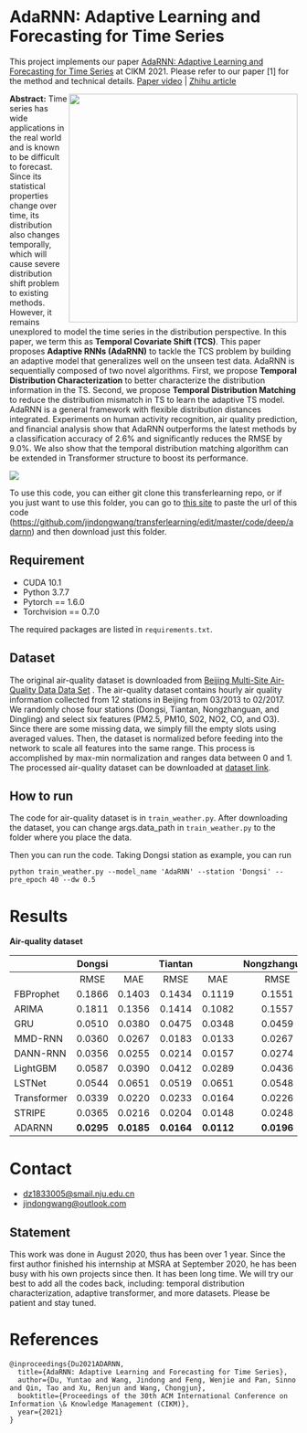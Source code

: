 # AdaRNN: Adaptive Learning and Forecasting for Time Series

This project implements our paper [AdaRNN: Adaptive Learning and Forecasting for Time Series](https://arxiv.org/abs/2108.04443) at CIKM 2021. Please refer to our paper [1] for the method and technical details.  [Paper video](https://www.bilibili.com/video/BV1Gh411B7rj/) | [Zhihu article](https://zhuanlan.zhihu.com/p/398036372)

<img src = "https://z3.ax1x.com/2021/08/13/fslCgH.png" align = "right" width = "400">

**Abstract:** Time series has wide applications in the real world and is known to be difficult to forecast. Since its statistical properties change over time, its distribution also changes temporally, which will cause severe distribution shift problem to existing methods. However, it remains unexplored to model the time series in the distribution perspective. In this paper, we term this as **Temporal Covariate Shift (TCS)**. This paper proposes **Adaptive RNNs (AdaRNN)** to tackle the TCS problem by building an adaptive model that generalizes well on the unseen test data. AdaRNN is sequentially composed of two novel algorithms. First, we propose **Temporal Distribution Characterization** to better characterize the distribution information in the TS. Second, we propose **Temporal Distribution Matching** to reduce the distribution mismatch in TS to learn the adaptive TS model. AdaRNN is a general framework with flexible distribution distances integrated. Experiments on human activity recognition, air quality prediction, and financial analysis show that AdaRNN outperforms the latest methods by a classification accuracy of 2.6% and significantly reduces the RMSE by 9.0%. We also show that the temporal distribution matching algorithm can be extended in Transformer structure to boost its performance.

![](https://z3.ax1x.com/2021/08/13/fslkDI.png)

To use this code, you can either git clone this transferlearning repo, or if you just want to use this folder, you can go to [this site](https://minhaskamal.github.io/DownGit/#/home) to paste the url of this code (https://github.com/jindongwang/transferlearning/edit/master/code/deep/adarnn) and then download just this folder.

## Requirement

- CUDA 10.1 
- Python 3.7.7
- Pytorch == 1.6.0
- Torchvision == 0.7.0

The required packages are listed in `requirements.txt`. 


## Dataset 

The original air-quality dataset is downloaded from [Beijing Multi-Site Air-Quality Data Data Set](https://archive.ics.uci.edu/ml/datasets/Beijing+Multi-Site+Air-Quality+Data) . The air-quality dataset contains hourly air quality information collected from 12 stations in Beijing from 03/2013 to 02/2017. We randomly chose four stations (Dongsi, Tiantan, Nongzhanguan, and Dingling) and select six features (PM2.5, PM10, S02, NO2, CO, and O3). Since there are some missing data, we simply fill the empty slots using averaged values. Then, the dataset is normalized before feeding into the network to scale all features into the same range. This process is accomplished by max-min normalization and ranges data between 0 and 1. The processed  air-quality dataset can be downloaded at [dataset link](https://box.nju.edu.cn/f/2239259e06dd4f4cbf64/?dl=1). 


## How to run

The code for air-quality dataset is in `train_weather.py`. After downloading the dataset, you can change args.data_path in `train_weather.py` to the folder where you place the data.

Then you can run the code. Taking Dongsi station as example, you can run 

`python train_weather.py --model_name 'AdaRNN' --station 'Dongsi' --pre_epoch 40 --dw 0.5`

# Results

**Air-quality dataset**

|             |  Dongsi |         | Tiantan |         | Nongzhanguan |         | Dingling |         |
|-------------|:-------:|:-------:|:-------:|:-------:|:------------:|:-------:|:--------:|:-------:|
|             |   RMSE  |   MAE   |   RMSE  |   MAE   |     RMSE     |   MAE   |   RMSE   |   MAE   |
| FBProphet   | 0.1866  | 0.1403  | 0.1434  | 0.1119  |    0.1551    | 0.1221  |  0.0932  | 0.0736  |
| ARIMA       | 0.1811  | 0.1356  | 0.1414  | 0.1082  |    0.1557    | 0.1156  |  0.0922  | 0.0709  |
| GRU         | 0.0510  | 0.0380  | 0.0475  | 0.0348  |    0.0459    | 0.0330  |  0.0347  | 0.0244  |
| MMD-RNN     | 0.0360  | 0.0267  | 0.0183  | 0.0133  |    0.0267    | 0.0197  |  0.0288  | 0.0168  |
| DANN-RNN    | 0.0356  | 0.0255  | 0.0214  | 0.0157  |    0.0274    | 0.0203  |  0.0291  | 0.0211  |
| LightGBM    | 0.0587  | 0.0390  | 0.0412  | 0.0289  |    0.0436    | 0.0319  |  0.0322  | 0.0210  |
| LSTNet      | 0.0544  | 0.0651  | 0.0519  | 0.0651  |    0.0548    | 0.0696  |  0.0599  | 0.0705  |
| Transformer | 0.0339  | 0.0220  | 0.0233  | 0.0164  |    0.0226    | 0.0181  |  0.0263  | 0.0163  |
| STRIPE      | 0.0365  | 0.0216  | 0.0204  | 0.0148  |    0.0248    | 0.0154  |  0.0304  | 0.0139  |
| ADARNN      | **0.0295**  | **0.0185**  | **0.0164**  | **0.0112**  |    **0.0196**    | **0.0122**  |  **0.0233**  | **0.0150**  |

# Contact

- dz1833005@smail.nju.edu.cn
- jindongwang@outlook.com

## Statement

This work was done in August 2020, thus has been over 1 year. Since the first author finished his internship at MSRA at September 2020, he has been busy with his own projects since then. It has been long time. We will try our best to add all the codes back, including: temporal distribution characterization, adaptive transformer, and more datasets. Please be patient and stay tuned.

# References

```
@inproceedings{Du2021ADARNN,
  title={AdaRNN: Adaptive Learning and Forecasting for Time Series},
  author={Du, Yuntao and Wang, Jindong and Feng, Wenjie and Pan, Sinno and Qin, Tao and Xu, Renjun and Wang, Chongjun},
  booktitle={Proceedings of the 30th ACM International Conference on Information \& Knowledge Management (CIKM)},
  year={2021}
}
```
